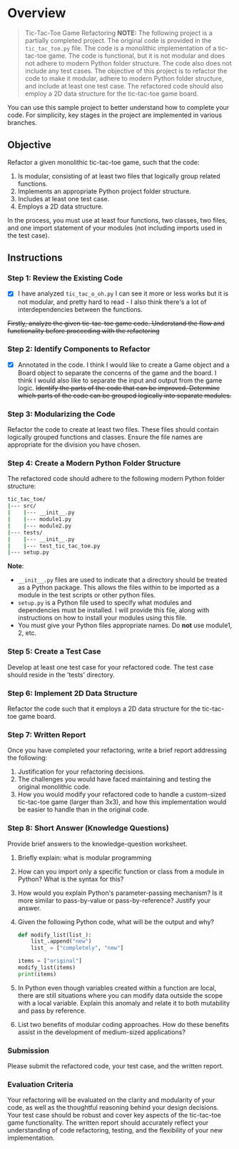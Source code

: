 # Overview 
> Tic-Tac-Toe Game Refactoring
**NOTE:** The following project is a partially completed project. The original code is provided in the `tic_tac_toe.py` file. The code is a monolithic implementation of a tic-tac-toe game. The code is functional, but it is not modular and does not adhere to modern Python folder structure. The code also does not include any test cases. The objective of this project is to refactor the code to make it modular, adhere to modern Python folder structure, and include at least one test case. The refactored code should also employ a 2D data structure for the tic-tac-toe game board.

You can use this sample project to better understand how to complete your code. For simplicity, key stages in the project are implemented in various branches.


## Objective

Refactor a given monolithic tic-tac-toe game, such that the code:

1. Is modular, consisting of at least two files that logically group related functions.
2. Implements an appropriate Python project folder structure.
3. Includes at least one test case.
4. Employs a 2D data structure.

In the process, you must use at least four functions, two classes, two files, and one import statement of your modules (not including imports used in the test case).

## Instructions

### Step 1: Review the Existing Code
- [x] I have analyzed `tic_tac_o_oh.py` 
I can see it more or less works but it is not modular, and pretty hard to read - I also think there's a lot of interdependencies between the functions.


~~Firstly, analyze the given tic-tac-toe game code. Understand the flow and functionality before proceeding with the refactoring~~

### Step 2: Identify Components to Refactor

- [x] Annotated in the code. I think I would like to create a Game object and a Board object to separate the concerns of the game and the board. I think I would also like to separate the input and output from the game logic.
~~Identify the parts of the code that can be improved. Determine which parts of the code can be grouped logically into separate modules.~~

### Step 3: Modularizing the Code

Refactor the code to create at least two files. These files should contain logically grouped functions and classes. Ensure the file names are appropriate for the division you have chosen.

### Step 4: Create a Modern Python Folder Structure

The refactored code should adhere to the following modern Python folder structure:

```bash
tic_tac_toe/
|--- src/
|    |--- __init__.py
|    |--- module1.py
|    |--- module2.py
|--- tests/
|    |--- __init__.py
|    |--- test_tic_tac_toe.py
|--- setup.py
```

**Note**: 

- `__init__.py` files are used to indicate that a directory should be treated as a Python package. This allows the files within to be imported as a module in the test scripts or other python files.
- `setup.py` is a Python file used to specify what modules and dependencies must be installed. I will provide this file, along with instructions on how to install your modules using this file.
- You must give your Python files appropriate names. Do **not** use module1, 2, etc.
  
### Step 5: Create a Test Case

Develop at least one test case for your refactored code. The test case should reside in the 'tests' directory. 

### Step 6: Implement 2D Data Structure

Refactor the code such that it employs a 2D data structure for the tic-tac-toe game board.

### Step 7: Written Report

Once you have completed your refactoring, write a brief report addressing the following:

1. Justification for your refactoring decisions.
2. The challenges you would have faced maintaining and testing the original monolithic code.
3. How you would modify your refactored code to handle a custom-sized tic-tac-toe game (larger than 3x3), and how this implementation would be easier to handle than in the original code.

### Step 8: Short Answer (Knowledge Questions)

Provide brief answers to the knowledge-question worksheet.

1. Briefly explain: what is modular programming
2. How can you import only a specific function or class from a module in Python? What is the syntax for this?
3. How would you explain Python's parameter-passing mechanism? Is it more similar to pass-by-value or pass-by-reference? Justify your answer.
4. Given the following Python code, what will be the output and why?

    ```python
    def modify_list(list_):
        list_.append("new")
        list_ = ["completely", "new"]

    items = ["original"]
    modify_list(items)
    print(items)
    ```

5. In Python even though variables created within a function are local, there are still situations where you can modify data outside the scope with a local variable. Explain this anomaly and relate it to both mutability and pass by reference.
6. List two benefits of modular coding approaches. How do these benefits assist in the development of medium-sized applications?

### Submission

Please submit the refactored code, your test case, and the written report.

### Evaluation Criteria

Your refactoring will be evaluated on the clarity and modularity of your code, as well as the thoughtful reasoning behind your design decisions. Your test case should be robust and cover key aspects of the tic-tac-toe game functionality. The written report should accurately reflect your understanding of code refactoring, testing, and the flexibility of your new implementation.
